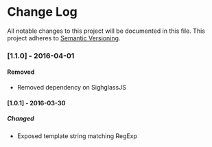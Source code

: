 # Change Log
All notable changes to this project will be documented in this file.
This project adheres to [Semantic Versioning](http://semver.org/).

### [1.1.0] - 2016-04-01
#### Removed
- Removed dependency on SighglassJS

#### [1.0.1] - 2016-03-30
##### Changed
- Exposed template string matching RegExp